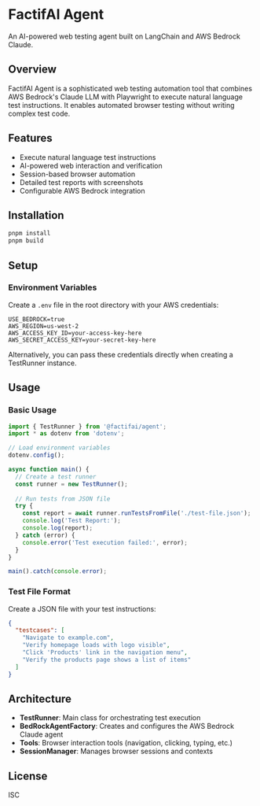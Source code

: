 # FactifAI Agent

An AI-powered web testing agent built on LangChain and AWS Bedrock Claude.

## Overview

FactifAI Agent is a sophisticated web testing automation tool that combines AWS Bedrock's Claude LLM with Playwright to execute natural language test instructions. It enables automated browser testing without writing complex test code.

## Features

- Execute natural language test instructions
- AI-powered web interaction and verification
- Session-based browser automation
- Detailed test reports with screenshots
- Configurable AWS Bedrock integration

## Installation

```bash
pnpm install
pnpm build
```

## Setup

### Environment Variables

Create a `.env` file in the root directory with your AWS credentials:

```
USE_BEDROCK=true
AWS_REGION=us-west-2
AWS_ACCESS_KEY_ID=your-access-key-here
AWS_SECRET_ACCESS_KEY=your-secret-key-here
```

Alternatively, you can pass these credentials directly when creating a TestRunner instance.

## Usage

### Basic Usage

```typescript
import { TestRunner } from '@factifai/agent';
import * as dotenv from 'dotenv';

// Load environment variables
dotenv.config();

async function main() {
  // Create a test runner
  const runner = new TestRunner();
  
  // Run tests from JSON file
  try {
    const report = await runner.runTestsFromFile('./test-file.json');
    console.log('Test Report:');
    console.log(report);
  } catch (error) {
    console.error('Test execution failed:', error);
  }
}

main().catch(console.error);
```

### Test File Format

Create a JSON file with your test instructions:

```json
{
  "testcases": [
    "Navigate to example.com",
    "Verify homepage loads with logo visible",
    "Click 'Products' link in the navigation menu",
    "Verify the products page shows a list of items"
  ]
}
```

## Architecture

- **TestRunner**: Main class for orchestrating test execution
- **BedRockAgentFactory**: Creates and configures the AWS Bedrock Claude agent
- **Tools**: Browser interaction tools (navigation, clicking, typing, etc.)
- **SessionManager**: Manages browser sessions and contexts

## License

ISC
